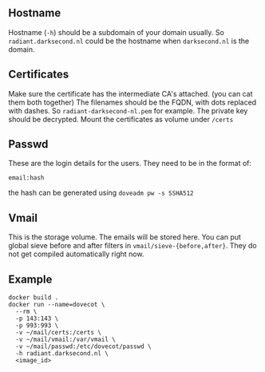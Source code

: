 ## Hostname
Hostname (`-h`) should be a subdomain of your domain usually.
So `radiant.darksecond.nl` could be the hostname when `darksecond.nl` is the domain.

## Certificates
Make sure the certificate has the intermediate CA's attached. (you can cat them both together)
The filenames should be the FQDN, with dots replaced with dashes.
So `radiant-darksecond-nl.pem` for example.
The private key should be decrypted.
Mount the certificates as volume under `/certs`

## Passwd
These are the login details for the users.
They need to be in the format of: 
```
email:hash
```
the hash can be generated using `doveadm pw -s SSHA512`

## Vmail
This is the storage volume. The emails will be stored here.
You can put global sieve before and after filters in `vmail/sieve-{before,after}`.
They do not get compiled automatically right now.

## Example
```
docker build .
docker run --name=dovecot \
  --rm \
  -p 143:143 \
  -p 993:993 \
  -v ~/mail/certs:/certs \
  -v ~/mail/vmail:/var/vmail \
  -v ~/mail/passwd:/etc/dovecot/passwd \
  -h radiant.darksecond.nl \
  <image_id>
```
